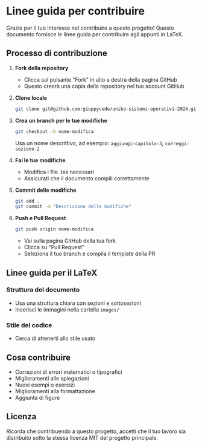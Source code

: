 # Linee guida per contribuire

Grazie per il tuo interesse nel contribuire a questo progetto! Questo documento fornisce le linee guida per contribuire agli appunti in LaTeX.

## Processo di contribuzione

1. **Fork della repository**
   - Clicca sul pulsante "Fork" in alto a destra della pagina GitHub
   - Questo creerà una copia della repository nel tuo account GitHub

2. **Clone locale**
   ```bash
   git clone git@github.com:giuppycode/unibo-sistemi-operativi-2024.git
   ```

3. **Crea un branch per le tue modifiche**
   ```bash
   git checkout -b nome-modifica
   ```
   Usa un nome descrittivo, ad esempio: `aggiungi-capitolo-3`, `correggi-sezione-2`

4. **Fai le tue modifiche**
   - Modifica i file .tex necessari
   - Assicurati che il documento compili correttamente

5. **Commit delle modifiche**
   ```bash
   git add .
   git commit -m "Descrizione delle modifiche"
   ```

6. **Push e Pull Request**
   ```bash
   git push origin nome-modifica
   ```
   - Vai sulla pagina GitHub della tua fork
   - Clicca su "Pull Request"
   - Seleziona il tuo branch e compila il template della PR

## Linee guida per il LaTeX

### Struttura del documento
- Usa una struttura chiara con sezioni e sottosezioni
- Inserisci le immagini nella cartella `images/`

### Stile del codice
- Cerca di attenerti allo stile usato

## Cosa contribuire

- Correzioni di errori matematici o tipografici
- Miglioramenti alle spiegazioni
- Nuovi esempi o esercizi
- Miglioramenti alla formattazione
- Aggiunta di figure


## Licenza

Ricorda che contribuendo a questo progetto, accetti che il tuo lavoro sia distribuito sotto la stessa licenza MIT del progetto principale.

